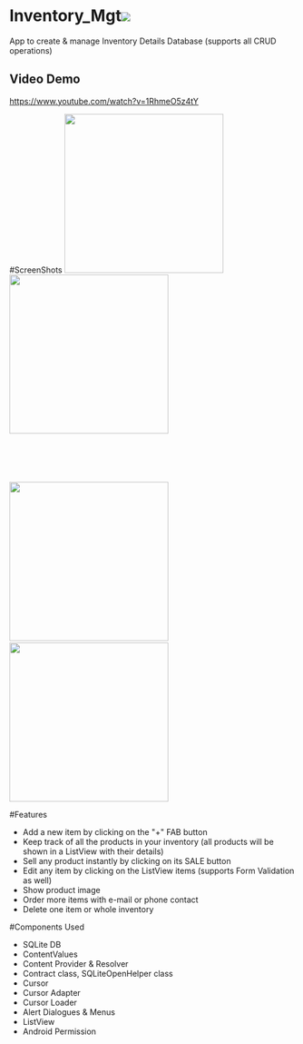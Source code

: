 # Inventory_Mgt<img src="app/src/main/res/mipmap-xhdpi/ic_launcher.png"/>
App to create & manage Inventory Details Database (supports all CRUD operations)

Video Demo
------------
https://www.youtube.com/watch?v=1RhmeO5z4tY

#ScreenShots
<img src="https://firebasestorage.googleapis.com/v0/b/delhi06-31a81.appspot.com/o/inv1.jpg?alt=media&token=11537590-c24d-4139-a3b7-fcaa9df6680b" width=280/>&nbsp;&nbsp;&nbsp;&nbsp;&nbsp;&nbsp;&nbsp;&nbsp;&nbsp;&nbsp;&nbsp;&nbsp;&nbsp;&nbsp;&nbsp;&nbsp;
<img src="https://firebasestorage.googleapis.com/v0/b/delhi06-31a81.appspot.com/o/inv2.jpg?alt=media&token=0de6dae2-d6ae-4876-bc88-ed3b200f76eb" width=280/></br></br></br></br></br></br> 
<img src="https://firebasestorage.googleapis.com/v0/b/delhi06-31a81.appspot.com/o/inv3.jpg?alt=media&token=5c9baf36-b17d-4dfc-942a-df2a3858b2ca" width=280/>&nbsp;&nbsp;&nbsp;&nbsp;&nbsp;&nbsp;&nbsp;&nbsp;&nbsp;&nbsp;&nbsp;&nbsp;&nbsp;&nbsp;&nbsp;&nbsp; 
<img src="https://firebasestorage.googleapis.com/v0/b/delhi06-31a81.appspot.com/o/inv4.PNG?alt=media&token=923abd57-041a-4a9f-ba33-52701c71d43f" width=280/></br>

#Features
- Add a new item by clicking on the "+" FAB button
- Keep track of all the products in your inventory (all products will be shown in a ListView with their details)
- Sell any product instantly by clicking on its SALE button
- Edit any item by clicking on the ListView items (supports Form Validation as well)
- Show product image
- Order more items with e-mail or phone contact
- Delete one item or whole inventory

#Components Used
- SQLite DB
- ContentValues
- Content Provider & Resolver
- Contract class, SQLiteOpenHelper class
- Cursor
- Cursor Adapter
- Cursor Loader
- Alert Dialogues & Menus
- ListView
- Android Permission
